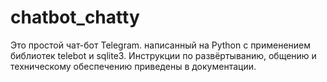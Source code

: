 # chatbot_chatty
Это простой чат-бот Telegram. написанный на Python с применением библиотек telebot и sqlite3.
Инструкции по развёртыванию, общению и техническому обеспечению приведены в документации.
